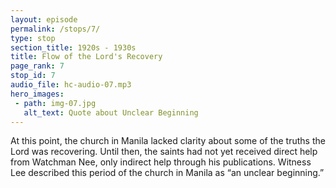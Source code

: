 ```yaml
---
layout: episode
permalink: /stops/7/
type: stop
section_title: 1920s - 1930s
title: Flow of the Lord's Recovery
page_rank: 7
stop_id: 7
audio_file: hc-audio-07.mp3
hero_images:
 - path: img-07.jpg
   alt_text: Quote about Unclear Beginning
---
```


At this point, the church in Manila lacked clarity about some of the truths the Lord was recovering. Until then, the saints had not yet received direct help from Watchman Nee, only indirect help through his publications. Witness Lee described this period of the church in Manila as “an unclear beginning.”

<!--- TRANSCRIPT
At this time, the church in Manila had moved its meeting hall to Gandara Street and changed its name to Christian Assembly Hall, registering with the government as the Chinese Christian Gospel Chapel. 

It was apparent that the saints lacked clarity about some of the truths the Lord was recovering at the time. Until then, they had not yet received direct help from Watchman Nee, only indirect help through his publications. Witness Lee would later describe this historical period of the church in Manila as “an unclear beginning.”
-->